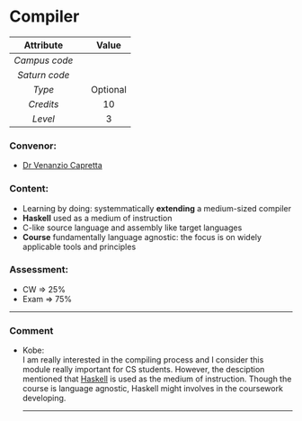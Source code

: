 # Compiler

| Attribute || Value |
|:---------:|:-:|:-----:|
|*Campus code*|||
|*Saturn code*|||
|*Type*||Optional|
|*Credits*||10|
|*Level*||3|

### Convenor:
* [Dr Venanzio Capretta](https://www.nottingham.ac.uk/computerscience/people/Venanzio.Capretta)

### Content:
* Learning by doing: systemmatically **extending** a medium-sized compiler
* **Haskell** used as a medium of instruction
* C-like source language and assembly like target languages
* **Course** fundamentally language agnostic: the focus is on widely applicable tools and principles

### Assessment:
* CW $\Longrightarrow$ 25%
* Exam $\Longrightarrow$ 75%

----

### Comment

* Kobe:     
    I am really interested in the compiling process and I consider this module really important for CS students. However, the desciption mentioned that [Haskell](https://www.haskell.org/) is used as the medium of instruction. Though the course is language agnostic, Haskell might involves in the coursework developing.

    ----